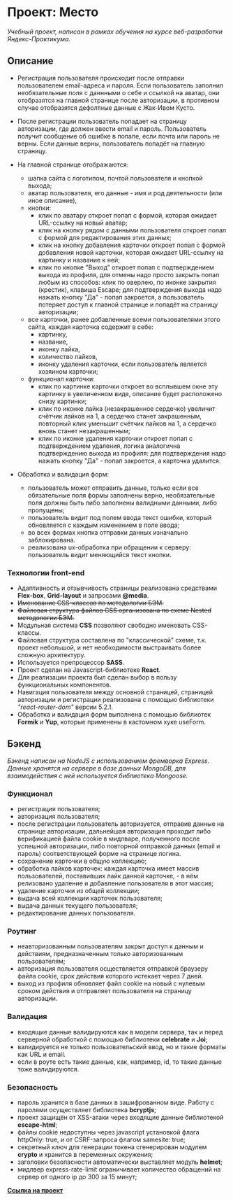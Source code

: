 # Проект: Место

_Учебный проект, написан в рамках обучения на курсе веб-разработки Яндекс-Практикума._

## Описание

- Регистрация пользователя происходит после отправки пользователем email-адреса и пароля. Если пользователь заполнил необязательные поля с даннными о себе и ссылкой на аватар, они отобразятся на главной странице после авторизации, в противном случае отобразятся дефолтные данные с Жак-Ивом Кусто.

- После регистрации пользователь попадает на страницу авторизации, где должен ввести email и пароль. Пользователь получит сообщение об ошибке в попапе, если почта или пароль не верны. Если данные верны, пользователь попадёт на главную страницу.

- На главной странице отображаются:

  - шапка сайта с логотипом, почтой пользователя и кнопкой выхода;
  - аватар пользователя, его данные - имя и род деятельности (или иное описание),
  - кнопки:
    - клик по аватару откроет попап с формой, которая ожидает URL-ссылку на новый аватар;
    - клик на кнопку рядом с данными пользователя откроет попап с формой для редактирования этих данных;
    - клик на кнопку добавления карточки откроет попап с формой добавления новой карточки, которая ожидает URL-ссылку на картинку и название к ней;
    - клик по кнопке "Выход" откроет попап с подтверждением выхода из профиля, для отмены надо просто закрыть попап любым из способов: клик по оверлею, по иконке закрытия (крестик), клавиша Escape; для подтверждения выхода надо нажать кнопку "Да" - попап закроется, а пользователь потеряет доступ к главной странице и попадёт на страницу авторизации;
  - все карточки, ранее добавленные всеми пользователями этого сайта, каждая карточка содержит в себе:
    - картинку,
    - название,
    - иконку лайка,
    - количество лайков,
    - иконку удаления карточки, если пользователь является хозяином карточки;
  - функционал карточки:
    - клик по картинке карточки откроет во всплывшем окне эту картинку в увеличенном виде, описание будет расположено снизу картинки;
    - клик по иконке лайка (незакрашенное сердечко) увеличит счётчик лайков на 1, а сердечко станет закрашенным, повторный клик уменьшит счётчик лайков на 1, а сердечко вновь станет незакрашенным;
    - клик по иконке удаления карточки откроет попап с подтверждением удаления, логика аналогична подтверждению выхода из профиля: для подтверждения надо нажать кнопку "Да" - попап закроется, а карточка удалится.

- Обработка и валидация форм:
  - пользователь может отправить данные, только если все обязательные поля формы заполнены верно, необязательные поля должны быть либо заполнены валидными данными, либо пропущены;
  - пользователь видит под полем ввода текст ошибки, который обновляется с каждым изменением в поле ввода;
  - во всех формах кнопка отправки данных изначально заблокирована.
  - реализована ux-обработка при обращении к серверу: пользователь видит меняющийся текст кнопки.

### Технологии front-end

- Адаптивность и отзывчивость страницы реализована средствами **Flex-box**, **Grid-layout** и запросами **@media**.
- ~~Именование CSS-классов по методологии БЭМ.~~
- ~~Файловая структура файлов CSS организована по схеме Nested методологии БЭМ.~~
- Модульная система **CSS** позволяют свободно именовать CSS-классы.
- Файловая структура составлена по "классической" схеме, т.к. проект небольшой, и нет необходимости выстраивать более сложную архитектуру.
- Используется препроцессор **SASS**.
- Проект сделан на Javascript-библиотеке **React**.
- Для реализации проекта был сделан выбор в пользу функциональных компонентов.
- Навигация пользователя между основной страницей, страницей авторизации и регистрации реализована с помощью библиотеки _"react-router-dom"_ версии 5.2.1.
- Обработка и валидация форм выполнена с помощью библиотек **Formik** и **Yup**, которые применены в кастомном хуке useForm.

## Бэкенд

_Бэкенд написан на NodeJS с использованием фремворка Express. Данные хранятся на сервере в базе данных MongoDB, для взаимодействия с ней используется библиотека Mongoose._

### Функционал

- регистрация пользователя;
- авторизация пользователя;
- после регистрации пользователь авторизуется, отправив данные на странице авторизации, дальнейшая авторизация проходит либо верификацией файла cookie в мидлваре, полученного после успешной авторизации, либо повторной отправкой данных (email и пароль) соответствующей форме на странице логина.
- сохранение карточки в общую коллекцию;
- обработка лайков карточек: каждая карточка имеет массив пользователей, поставивших лайк данной карточке, - в нём релизовано удаление и добавление пользователя в этот массив;
- удаление карточки из общей коллекции;
- выдача всей коллекции карточек пользователя;
- выдача данных текущего пользователя;
- редактирование данных пользователя.

### Роутинг

- неавторизованным пользователям закрыт доступ к данным и действиям, предназначенным только авторизованным пользователям;
- авторизация пользователя осществляется отправкой браузеру файла cookie, срок действия которого истекает через 7 дней.
- выход из профиля обновляет файл cookie на новый с нулевым сроком действия и отправляет пользователя на страницу авторизации.

### Валидация

- входящие данные валидируются как в модели сервера, так и перед серверной обработкой с помощью библиотеки **celebrate** и **Joi**;
- валидируется не только пользовательский ввод, но и такие форматы как URL и email.
- если в роуте есть такие данные, как, например, id, то такие данные тоже валидируются.

### Безопасность

- пароль хранится в базе данных в зашифрованном виде. Работу с паролями осуществляет библиотека **bcryptjs**;
- проект защищён от XSS-атаки через входящие данные библиотекой **escape-html**;
- файлы cookie недоступны через javascript установкой флага httpOnly: true, и от CSRF-запроса флагом samesite: true;
- секретный ключ для генерации токена сгенерирован модулем **crypto** и хранится в переменных окружения;
- заголовки безопасности автоматически выставляет модуль **helmet**;
- мидлвер express-rate-limit ограничивает количество обращений на сервер от одного ip до 300 за 15 минут;

**[Ссылка на проект](https://moovies.nomoredomains.work)**
